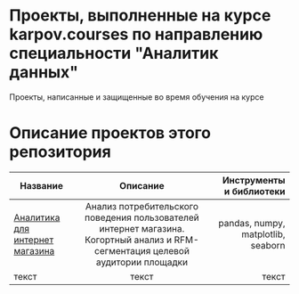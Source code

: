 # Проекты, выполненные на курсе karpov.courses по направлению специальности "Аналитик данных"
Проекты, написанные и защищенные во время обучения на курсе
# Описание проектов этого репозитория
| Название | Описание | Инструменты и библиотеки |
|----------------|:---------:|----------------:|
| [Аналитика для интернет магазина](https://github.com/lllllllleo495/analytics-projects/tree/main/%D0%90%D0%BD%D0%B0%D0%BB%D0%B8%D1%82%D0%B8%D0%BA%D0%B0%20%D0%B4%D0%BB%D1%8F%20%D0%B8%D0%BD%D1%82%D0%B5%D1%80%D0%BD%D0%B5%D1%82%20%D0%BC%D0%B0%D0%B3%D0%B0%D0%B7%D0%B8%D0%BD%D0%B0) | Анализ потребительского поведения пользователей интернет магазина. Когортный анализ и RFM-сегментация целевой аудитории площадки| pandas, numpy, matplotlib, seaborn |
| текст | текст | текст |
